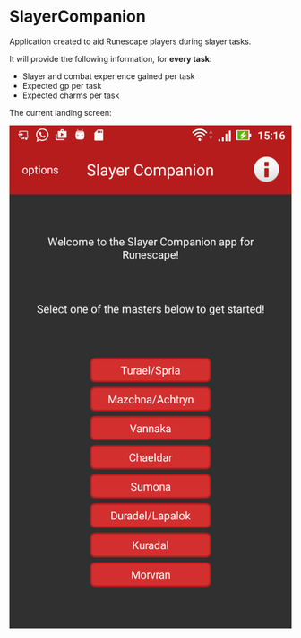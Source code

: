 # SlayerCompanion

Application created to aid Runescape players during slayer tasks.

It will provide the following information, for **every task**:

* Slayer and combat experience gained per task
* Expected gp per task
* Expected charms per task

The current landing screen:

![Landing screen screenshot][landing screen]

[landing screen]: https://github.com/JPCMarques/SlayerCompanion/blob/master/media/landing_screen.png